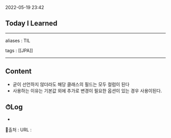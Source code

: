 2022-05-19 23:42
## Today I Learned
---
aliases : TIL

tags : [[JPA]] 

---

## Content
- 굳이 선언하지 않더라도 해당 클래스의 필드는 모두 컬럼이 된다
- 사용하는 이유는 기본값 외에 추가로 변경이 필요한 옵션이 있는 경우 사용이된다.

## ⏱Log
-


📙출처 :
URL :